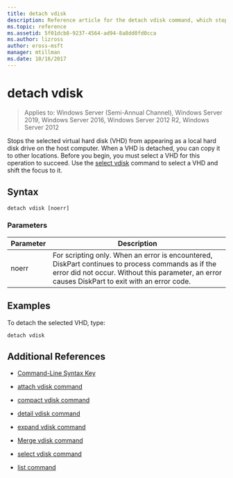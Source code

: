 ```yaml
---
title: detach vdisk
description: Reference article for the detach vdisk command, which stops the selected virtual hard disk (VHD) from appearing as a local hard disk drive on the host computer.
ms.topic: reference
ms.assetid: 5f01dcb8-9237-4564-ad94-8a8dd0fd0cca
ms.author: lizross
author: eross-msft
manager: mtillman
ms.date: 10/16/2017
---
```


# detach vdisk

> Applies to: Windows Server (Semi-Annual Channel), Windows Server 2019, Windows Server 2016, Windows Server 2012 R2, Windows Server 2012

Stops the selected virtual hard disk (VHD) from appearing as a local hard disk drive on the host computer. When a VHD is detached, you can copy it to other locations. Before you begin, you must select a VHD for this operation to succeed. Use the [select vdisk](select-vdisk.md) command to select a VHD and shift the focus to it.


## Syntax

```
detach vdisk [noerr]
```

### Parameters

| Parameter | Description |
| --------- | ----------- |
| noerr | For scripting only. When an error is encountered, DiskPart continues to process commands as if the error did not occur. Without this parameter, an error causes DiskPart to exit with an error code. |

## Examples

To detach the selected VHD, type:

```
detach vdisk
```

## Additional References

- [Command-Line Syntax Key](command-line-syntax-key.md)

- [attach vdisk command](attach-vdisk.md)

- [compact vdisk command](compact-vdisk.md)

- [detail vdisk command](detail-vdisk.md)

- [expand vdisk command](expand-vdisk.md)

- [Merge vdisk command](merge-vdisk.md)

- [select vdisk command](select-vdisk.md)

- [list command](list.md)
